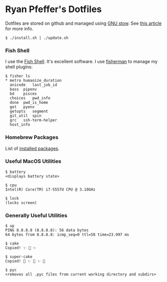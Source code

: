 # Ryan Pfeffer's Dotfiles

Dotfiles are stored on github and managed using [GNU stow](https://www.gnu.org/software/stow/). See [this article](http://brandon.invergo.net/news/2012-05-26-using-gnu-stow-to-manage-your-dotfiles.html) for more info. 

    $ ./install.sh | ./update.sh

### Fish Shell

I use the [Fish Shell](https://fishshell.com). It's excellent software. I use [fisherman](https://github.com/fisherman/fisherman) to manage my shell plugins:

    $ fisher ls
    * metro	humanize_duration
      anicode	last_job_id
      bass	pipenv
      bd	pisces
      choices	pwd_info
      done	pwd_is_home
      get	pyenv
      getopts	segment
      git_util	spin
      grc	ssh-term-helper
      host_info
### Homebrew Packages
    
List of [installed packages](https://github.com/rdpfeffer/dotfiles/blob/master/install.sh).

### Useful MacOS Utilities

    $ battery
    <displays battery state>

    $ cpu
    Intel(R) Core(TM) i7-5557U CPU @ 3.10GHz

    $ lock
    (locks screen)

### Generally Useful Utilities

    $ up
    PING 8.8.8.8 (8.8.8.8): 56 data bytes
    64 bytes from 8.8.8.8: icmp_seq=0 ttl=58 time=23.997 ms

    $ cake
    Copied! ✨ 🍰 ✨

    $ super-cake
    Copied! 💫 ✨ 🍰 ✨ 💫

    $ pyc
    <removes all .pyc files from current working directory and subdirs>
